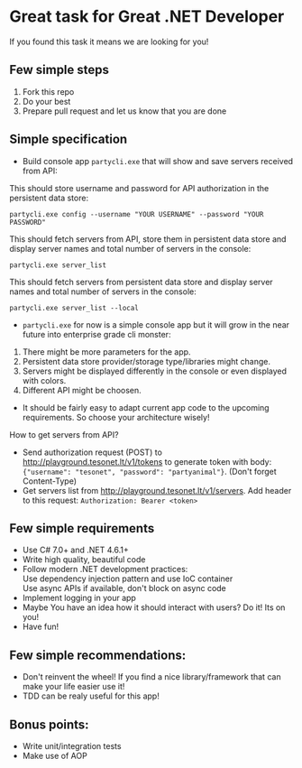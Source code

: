 # Great task for Great .NET Developer

If you found this task it means we are looking for you!

## Few simple steps

1. Fork this repo
2. Do your best
3. Prepare pull request and let us know that you are done

## Simple specification

- Build console app ```partycli.exe``` that will show and save servers received from API:

This should store username and password for API authorization in the persistent data store:
```
partycli.exe config --username "YOUR USERNAME" --password "YOUR PASSWORD" 
``` 

This should fetch servers from API, store them in persistent data store and display server names and total number of servers in the console:
```
partycli.exe server_list 
``` 

This should fetch servers from persistent data store and display server names and total number of servers in the console:
```
partycli.exe server_list --local
```

- ```partycli.exe``` for now is a simple console app but it will grow in the near future into enterprise grade cli monster:
1. There might be more parameters for the app.
2. Persistent data store provider/storage type/libraries might change.
3. Servers might be displayed differently in the console or even displayed with colors.
4. Different API might be choosen.

- It should be fairly easy to adapt current app code to the upcoming requirements. So choose your architecture wisely!

How to get servers from API?
- Send authorization request (POST) to http://playground.tesonet.lt/v1/tokens to generate token with body: `{"username": "tesonet", "password": "partyanimal"}`. (Don't forget Content-Type)
- Get servers list from http://playground.tesonet.lt/v1/servers. Add header to this request: `Authorization: Bearer <token>`

## Few simple requirements
- Use C# 7.0+ and .NET 4.6.1+
- Write high quality, beautiful code
- Follow modern .NET development practices:  
  Use dependency injection pattern and use IoC container  
  Use async APIs if available, don't block on async code  
- Implement logging in your app
- Maybe You have an idea how it should interact with users? Do it! Its on you!
- Have fun!

## Few simple recommendations:
- Don't reinvent the wheel! If you find a nice library/framework that can make your life easier use it!
- TDD can be realy useful for this app!

## Bonus points:
- Write unit/integration tests
- Make use of AOP
